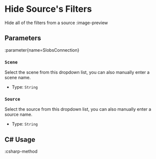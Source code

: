 # Hide Source's Filters
Hide all of the filters from a source
:image-preview

## Parameters
:parameter{name=SlobsConnection}

### `Scene`
Select the scene from this dropdown list, you can also manually enter a scene name.

- Type: `String`

### `Source`
Select the source from this dropdown list, you can also manually enter a source name.

- Type: `String`

## C# Usage
:csharp-method